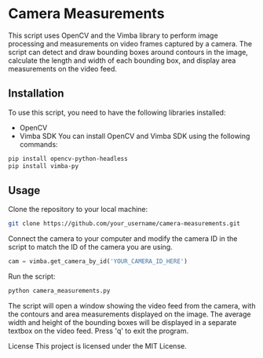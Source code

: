 # Camera Measurements
This script uses OpenCV and the Vimba library to perform image processing and measurements on video frames captured by a camera. The script can detect and draw bounding boxes around contours in the image, calculate the length and width of each bounding box, and display area measurements on the video feed.

## Installation
To use this script, you need to have the following libraries installed:

* OpenCV
* Vimba SDK
You can install OpenCV and Vimba SDK using the following commands:

```bash
pip install opencv-python-headless
pip install vimba-py
```

## Usage
Clone the repository to your local machine:

```bash
git clone https://github.com/your_username/camera-measurements.git
```

Connect the camera to your computer and modify the camera ID in the script to match the ID of the camera you are using.

```python
cam = vimba.get_camera_by_id('YOUR_CAMERA_ID_HERE')
```
Run the script:

```bash
python camera_measurements.py
```

The script will open a window showing the video feed from the camera, with the contours and area measurements displayed on the image. The average width and height of the bounding boxes will be displayed in a separate textbox on the video feed. Press 'q' to exit the program.

License
This project is licensed under the MIT License.
